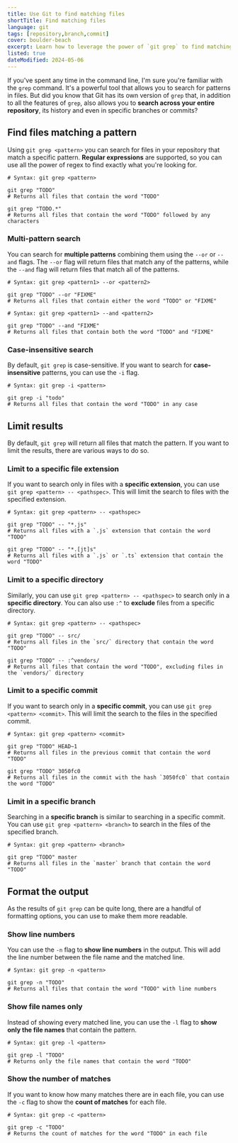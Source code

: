 ```yaml
---
title: Use Git to find matching files
shortTitle: Find matching files
language: git
tags: [repository,branch,commit]
cover: boulder-beach
excerpt: Learn how to leverage the power of `git grep` to find matching files in your repository.
listed: true
dateModified: 2024-05-06
---
```


If you've spent any time in the command line, I'm sure you're familiar with the `grep` command. It's a powerful tool that allows you to search for patterns in files. But did you know that Git has its own version of `grep` that, in addition to all the features of `grep`, also allows you to **search across your entire repository**, its history and even in specific branches or commits?

## Find files matching a pattern

Using `git grep <pattern>` you can search for files in your repository that match a specific pattern. **Regular expressions** are supported, so you can use all the power of regex to find exactly what you're looking for.

```shell
# Syntax: git grep <pattern>

git grep "TODO"
# Returns all files that contain the word "TODO"

git grep "TODO.*"
# Returns all files that contain the word "TODO" followed by any characters
```

### Multi-pattern search

You can search for **multiple patterns** combining them using the `--or` or `--and` flags. The `--or` flag will return files that match any of the patterns, while the `--and` flag will return files that match all of the patterns.

```shell
# Syntax: git grep <pattern1> --or <pattern2>

git grep "TODO" --or "FIXME"
# Returns all files that contain either the word "TODO" or "FIXME"

# Syntax: git grep <pattern1> --and <pattern2>

git grep "TODO" --and "FIXME"
# Returns all files that contain both the word "TODO" and "FIXME"
```

### Case-insensitive search

By default, `git grep` is case-sensitive. If you want to search for **case-insensitive** patterns, you can use the `-i` flag.

```shell
# Syntax: git grep -i <pattern>

git grep -i "todo"
# Returns all files that contain the word "TODO" in any case
```

## Limit results

By default, `git grep` will return all files that match the pattern. If you want to limit the results, there are various ways to do so.

### Limit to a specific file extension

If you want to search only in files with a **specific extension**, you can use `git grep <pattern> -- <pathspec>`. This will limit the search to files with the specified extension.

```shell
# Syntax: git grep <pattern> -- <pathspec>

git grep "TODO" -- "*.js"
# Returns all files with a `.js` extension that contain the word "TODO"

git grep "TODO" -- "*.[jt]s"
# Returns all files with a `.js` or `.ts` extension that contain the word "TODO"
```

### Limit to a specific directory

Similarly, you can use `git grep <pattern> -- <pathspec>` to search only in a **specific directory**. You can also use `:^` to **exclude** files from a specific directory.

```shell
# Syntax: git grep <pattern> -- <pathspec>

git grep "TODO" -- src/
# Returns all files in the `src/` directory that contain the word "TODO"

git grep "TODO" -- :^vendors/
# Returns all files that contain the word "TODO", excluding files in the `vendors/` directory
```

### Limit to a specific commit

If you want to search only in a **specific commit**, you can use `git grep <pattern> <commit>`. This will limit the search to the files in the specified commit.

```shell
# Syntax: git grep <pattern> <commit>

git grep "TODO" HEAD~1
# Returns all files in the previous commit that contain the word "TODO"

git grep "TODO" 3050fc0
# Returns all files in the commit with the hash `3050fc0` that contain the word "TODO"
```

### Limit in a specific branch

Searching in a **specific branch** is similar to searching in a specific commit. You can use `git grep <pattern> <branch>` to search in the files of the specified branch.

```shell
# Syntax: git grep <pattern> <branch>

git grep "TODO" master
# Returns all files in the `master` branch that contain the word "TODO"
```

## Format the output

As the results of `git grep` can be quite long, there are a handful of formatting options, you can use to make them more readable.

### Show line numbers

You can use the `-n` flag to **show line numbers** in the output. This will add the line number between the file name and the matched line.

```shell
# Syntax: git grep -n <pattern>

git grep -n "TODO"
# Returns all files that contain the word "TODO" with line numbers
```

### Show file names only

Instead of showing every matched line, you can use the `-l` flag to **show only the file names** that contain the pattern.

```shell
# Syntax: git grep -l <pattern>

git grep -l "TODO"
# Returns only the file names that contain the word "TODO"
```

### Show the number of matches

If you want to know how many matches there are in each file, you can use the `-c` flag to show the **count of matches** for each file.

```shell
# Syntax: git grep -c <pattern>

git grep -c "TODO"
# Returns the count of matches for the word "TODO" in each file
```

